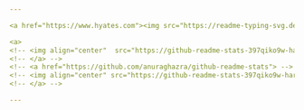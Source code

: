```yaml
---

<a href="https://www.hyates.com"><img src="https://readme-typing-svg.demolab.com?font=Fira+Code&size=15&duration=1000&color=66b2ff&multiline=true&repeat=false&random=false&width=435&height=110&lines=I'm+Harry;Frontend+Developer;Focused+on+learning+JS%2C+TS+%26+React;Portfolio%3A+hyates.com" alt="Typing SVG" /></a>

<a>
<!-- <img align="center"  src="https://github-readme-stats-397qiko9w-harry-yates.vercel.app/api?username=Harry-Yates&show_icons=true&count_private=true&theme=transparent&title_color=601eff&text_color=601eff&icon_color=601eff&hide_border=true&border_color=faf3f1" width="500" height="auto"/>  -->
<!-- </a> -->
<!-- <a href="https://github.com/anuraghazra/github-readme-stats"> -->
<!-- <img align="center" src="https://github-readme-stats-397qiko9w-harry-yates.vercel.app/api/top-langs/?username=Harry-Yates&layout=compact/&theme=transparent&title_color=601eff&text_color=601eff&icon_color=601eff&hide_border=true&border_color=faf3f1" width="241" height="auto"/> -->
<!-- </a> -->

---
```



